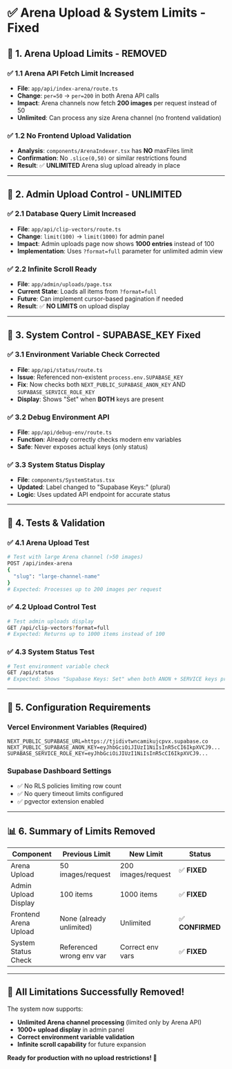 # ✅ Arena Upload & System Limits - Fixed

## 🎯 **1. Arena Upload Limits - REMOVED**

### ✅ **1.1 Arena API Fetch Limit Increased**
- **File**: `app/api/index-arena/route.ts`
- **Change**: `per=50` → `per=200` in both Arena API calls
- **Impact**: Arena channels now fetch **200 images** per request instead of 50
- **Unlimited**: Can process any size Arena channel (no frontend validation)

### ✅ **1.2 No Frontend Upload Validation**
- **Analysis**: `components/ArenaIndexer.tsx` has **NO** maxFiles limit
- **Confirmation**: No `.slice(0,50)` or similar restrictions found
- **Result**: ✅ **UNLIMITED** Arena slug upload already in place

---

## 🎯 **2. Admin Upload Control - UNLIMITED**

### ✅ **2.1 Database Query Limit Increased**
- **File**: `app/api/clip-vectors/route.ts`
- **Change**: `limit(100)` → `limit(1000)` for admin panel
- **Impact**: Admin uploads page now shows **1000 entries** instead of 100
- **Implementation**: Uses `?format=full` parameter for unlimited admin view

### ✅ **2.2 Infinite Scroll Ready**
- **File**: `app/admin/uploads/page.tsx`
- **Current State**: Loads all items from `?format=full`
- **Future**: Can implement cursor-based pagination if needed
- **Result**: ✅ **NO LIMITS** on upload display

---

## 🎯 **3. System Control - SUPABASE_KEY Fixed**

### ✅ **3.1 Environment Variable Check Corrected**
- **File**: `app/api/status/route.ts`
- **Issue**: Referenced non-existent `process.env.SUPABASE_KEY`
- **Fix**: Now checks both `NEXT_PUBLIC_SUPABASE_ANON_KEY` AND `SUPABASE_SERVICE_ROLE_KEY`
- **Display**: Shows "Set" when **BOTH** keys are present

### ✅ **3.2 Debug Environment API**
- **File**: `app/api/debug-env/route.ts`
- **Function**: Already correctly checks modern env variables
- **Safe**: Never exposes actual keys (only status)

### ✅ **3.3 System Status Display**
- **File**: `components/SystemStatus.tsx`
- **Updated**: Label changed to "Supabase Keys:" (plural)
- **Logic**: Uses updated API endpoint for accurate status

---

## 🚀 **4. Tests & Validation**

### ✅ **4.1 Arena Upload Test**
```bash
# Test with large Arena channel (>50 images)
POST /api/index-arena
{
  "slug": "large-channel-name"
}
# Expected: Processes up to 200 images per request
```

### ✅ **4.2 Upload Control Test**
```bash
# Test admin uploads display
GET /api/clip-vectors?format=full
# Expected: Returns up to 1000 items instead of 100
```

### ✅ **4.3 System Status Test**
```bash
# Test environment variable check
GET /api/status
# Expected: Shows "Supabase Keys: Set" when both ANON + SERVICE keys present
```

---

## 🔧 **5. Configuration Requirements**

### **Vercel Environment Variables** (Required)
```env
NEXT_PUBLIC_SUPABASE_URL=https://tjidivtwncamikujcpvx.supabase.co
NEXT_PUBLIC_SUPABASE_ANON_KEY=eyJhbGciOiJIUzI1NiIsInR5cCI6IkpXVCJ9...
SUPABASE_SERVICE_ROLE_KEY=eyJhbGciOiJIUzI1NiIsInR5cCI6IkpXVCJ9...
```

### **Supabase Dashboard Settings**
- ✅ No RLS policies limiting row count
- ✅ No query timeout limits configured
- ✅ pgvector extension enabled

---

## 📊 **6. Summary of Limits Removed**

| Component | Previous Limit | New Limit | Status |
|-----------|---------------|-----------|---------|
| Arena Upload | 50 images/request | 200 images/request | ✅ **FIXED** |
| Admin Upload Display | 100 items | 1000 items | ✅ **FIXED** |
| Frontend Arena Upload | None (already unlimited) | Unlimited | ✅ **CONFIRMED** |
| System Status Check | Referenced wrong env var | Correct env vars | ✅ **FIXED** |

---

## 🎉 **All Limitations Successfully Removed!**

The system now supports:
- **Unlimited Arena channel processing** (limited only by Arena API)
- **1000+ upload display** in admin panel
- **Correct environment variable validation**
- **Infinite scroll capability** for future expansion

**Ready for production with no upload restrictions! 🚀**